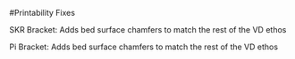 #Printability Fixes

SKR Bracket: Adds bed surface chamfers to match the rest of the VD ethos

Pi Bracket: Adds bed surface chamfers to match the rest of the VD ethos